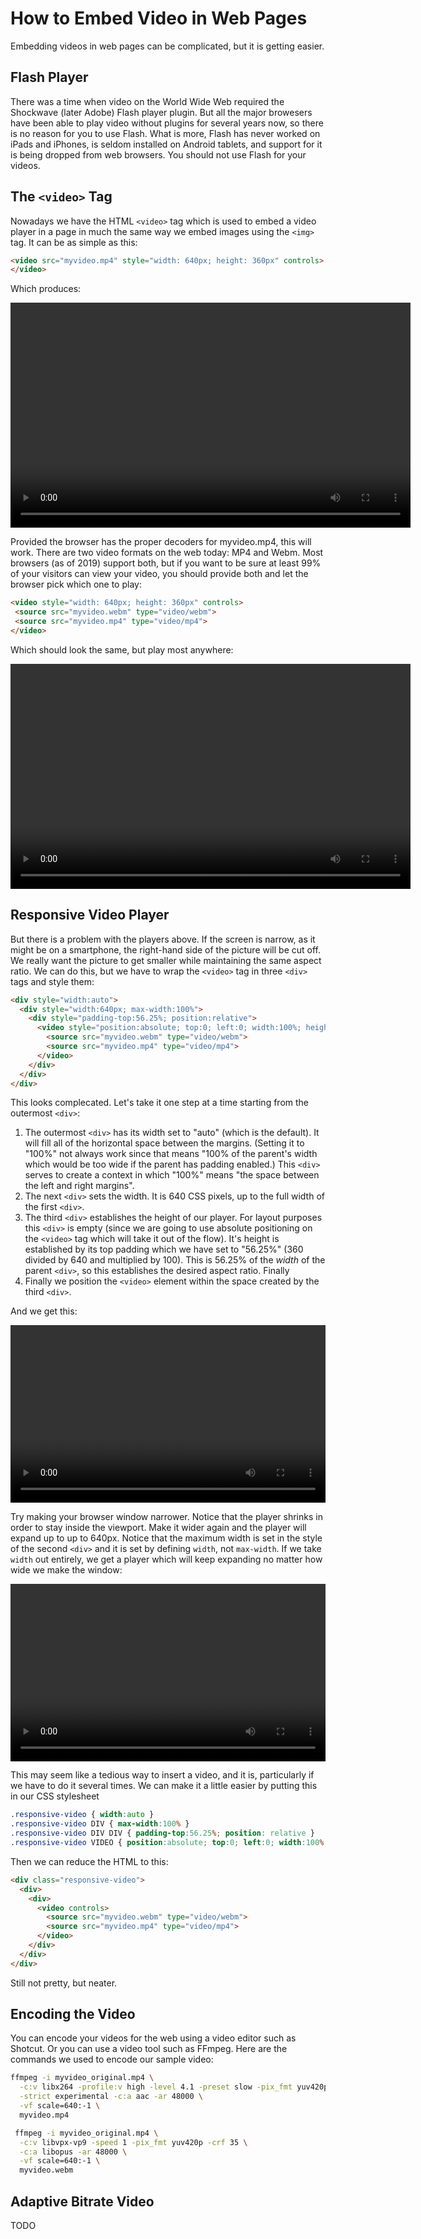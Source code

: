 # How to Embed Video in Web Pages

Embedding videos in web pages can be complicated, but it is getting easier.

## Flash Player

There was a time when video on the World Wide Web required the Shockwave (later
Adobe) Flash player plugin. But all the major browesers have been able to play
video without plugins for several years now, so there is no reason for you to
use Flash. What is more, Flash has never worked on iPads and iPhones, is seldom
installed on Android tablets, and support for it is being dropped from web
browsers. You should not use Flash for your videos.

## The `<video>` Tag

Nowadays we have the HTML `<video>` tag which is used to embed a video
player in a page in much the same way we embed images using the `<img>`
tag. It can be as simple as this:

```html
<video src="myvideo.mp4" style="width: 640px; height: 360px" controls>
</video>
```

Which produces:

<video src="myvideo.mp4" style="width: 640px; height: 360px" controls>
</video>

Provided the browser has the proper decoders for myvideo.mp4, this will work.
There are two video formats on the web today: MP4 and Webm. Most browsers (as
of 2019) support both, but if you want to be sure at least 99% of your visitors
can view your video, you should provide both and let the browser pick which
one to play:

```html
<video style="width: 640px; height: 360px" controls>
 <source src="myvideo.webm" type="video/webm">
 <source src="myvideo.mp4" type="video/mp4">
</video>
```

Which should look the same, but play most anywhere:

<video style="width: 640px; height: 360px" controls>
  <source src="myvideo.webm" type="video/webm">
  <source src="myvideo.mp4" type="video/mp4">
</video>

## Responsive Video Player

But there is a problem with the players above. If the screen is narrow,
as it might be on a smartphone, the right-hand side of the picture will
be cut off. We really want the picture to get smaller while maintaining
the same aspect ratio. We can do this, but we have to wrap the `<video>`
tag in three `<div>` tags and style them:

```html
<div style="width:auto">
  <div style="width:640px; max-width:100%">
    <div style="padding-top:56.25%; position:relative">
      <video style="position:absolute; top:0; left:0; width:100%; height:100%" controls>
        <source src="myvideo.webm" type="video/webm">
        <source src="myvideo.mp4" type="video/mp4">
      </video>
    </div>
  </div>
</div>
```

This looks complecated. Let's take it one step at a time starting from
the outermost `<div>`:

1. The outermost `<div>` has its width set to "auto" (which is the default).
   It will fill all of the horizontal space between the margins. (Setting
   it to "100%" not always work since that means "100% of the parent's width
   which would be too wide if the parent has padding enabled.) This `<div>`
   serves to create a context in which "100%" means "the space between
   the left and right margins".
2. The next `<div>` sets the width. It is 640 CSS pixels, up to the full
   width of the first `<div>`.
3. The third `<div>` establishes the height of our player. For layout purposes
   this `<div>` is empty (since we are going to use absolute positioning on the
   `<video>` tag which will take it out of the flow). It's height is established
   by its top padding which we have set to "56.25%" (360 divided by 640 and
   multiplied by 100). This is 56.25% of the *width* of the parent `<div>`,
   so this establishes the desired aspect ratio. Finally
4. Finally we position the `<video>` element within the space created by
   the third `<div>`.

And we get this:

<div style="width:auto">
  <div style="width:640px; max-width:100%">
    <div style="padding-top:56.25%; position:relative">
      <video style="position:absolute; top:0; left:0; width:100%; height:100%" controls>
        <source src="myvideo.webm" type="video/webm">
        <source src="myvideo.mp4" type="video/mp4">
      </video>
    </div>
  </div>
</div>

Try making your browser window narrower. Notice that the player shrinks in order to
stay inside the viewport. Make it wider again and the player will expand up to up
to 640px. Notice that the maximum width is set in the style of the second `<div>`
and it is set by defining `width`, not `max-width`. If we take `width` out entirely,
we get a player which will keep expanding no matter how wide we make the window:

<div style="width:auto">
  <div style="max-width:100%">
    <div style="padding-top:56.25%; position:relative">
      <video style="position:absolute; top:0; left:0; width:100%; height:100%" controls>
        <source src="myvideo.webm" type="video/webm">
        <source src="myvideo.mp4" type="video/mp4">
      </video>
    </div>
  </div>
</div>

This may seem like a tedious way to insert a video, and it is, particularly
if we have to do it several times. We can make it a little easier by putting
this in our CSS stylesheet

```css
.responsive-video { width:auto }
.responsive-video DIV { max-width:100% }
.responsive-video DIV DIV { padding-top:56.25%; position: relative }
.responsive-video VIDEO { position:absolute; top:0; left:0; width:100%; height:100% }
```

Then we can reduce the HTML to this:

```html
<div class="responsive-video">
  <div>
    <div>
      <video controls>
        <source src="myvideo.webm" type="video/webm">
        <source src="myvideo.mp4" type="video/mp4">
      </video>
    </div>
  </div>
</div>
```

Still not pretty, but neater.

## Encoding the Video

You can encode your videos for the web using a video editor such as
Shotcut. Or you can use a video tool such as FFmpeg. Here are the
commands we used to encode our sample video:

```bash
ffmpeg -i myvideo_original.mp4 \
  -c:v libx264 -profile:v high -level 4.1 -preset slow -pix_fmt yuv420p -crf 30 \
  -strict experimental -c:a aac -ar 48000 \
  -vf scale=640:-1 \
  myvideo.mp4

 ffmpeg -i myvideo_original.mp4 \
  -c:v libvpx-vp9 -speed 1 -pix_fmt yuv420p -crf 35 \
  -c:a libopus -ar 48000 \
  -vf scale=640:-1 \
  myvideo.webm
```

## Adaptive Bitrate Video

TODO


